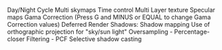 Day/Night Cycle
	Multi skymaps
	Time control
Multi Layer texture
Specular maps
Gama Correction (Press G and MINUS or EQUAL to change Gama Correction values)
Deferred Render
Shadows:
	Shadow mapping
	Use of orthographic projection for "sky/sun light"
	Oversampling - Percentage-closer Filtering - PCF
	Selective shadow casting